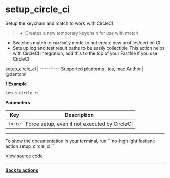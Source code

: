 # setup_circle_ci


Setup the keychain and match to work with CircleCI




> - Creates a new temporary keychain for use with match
- Switches match to `readonly` mode to not create new profiles/cert on CI
- Sets up log and test result paths to be easily collectible
This action helps with CircleCI integration, add this to the top of your Fastfile if you use CircleCI


setup_circle_ci |
-----|----
Supported platforms | ios, mac
Author | @dantoml



**1 Example**

```ruby
setup_circle_ci
```





**Parameters**

Key | Description
----|------------
  `force` | Force setup, even if not executed by CircleCI




<hr />
To show the documentation in your terminal, run
```no-highlight
fastlane action setup_circle_ci
```

<a href="https://github.com/fastlane/fastlane/blob/master/fastlane/lib/fastlane/actions/setup_circle_ci.rb" target="_blank">View source code</a>

<hr />

<a href="/actions"><b>Back to actions</b></a>
